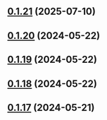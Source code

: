 ## [0.1.21](https://github.com/treasure-data/se-starter-pack/compare/0.1.20...0.1.21) (2025-07-10)



## [0.1.20](https://github.com/treasure-data/se-starter-pack/compare/0.1.19...0.1.20) (2024-05-22)



## [0.1.19](https://github.com/treasure-data/se-starter-pack/compare/0.1.18...0.1.19) (2024-05-22)



## [0.1.18](https://github.com/treasure-data/se-starter-pack/compare/0.1.17...0.1.18) (2024-05-22)



## [0.1.17](https://github.com/treasure-data/se-starter-pack/compare/0.1.16...0.1.17) (2024-05-21)



